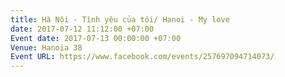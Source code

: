 ```yaml
---
title: Hà Nội - Tình yêu của tôi/ Hanoi - My love
date: 2017-07-12 11:12:00 +07:00
Event date: 2017-07-13 00:00:00 +07:00
Venue: Hanoia 38
Event URL: https://www.facebook.com/events/257697094714073/
---
```


